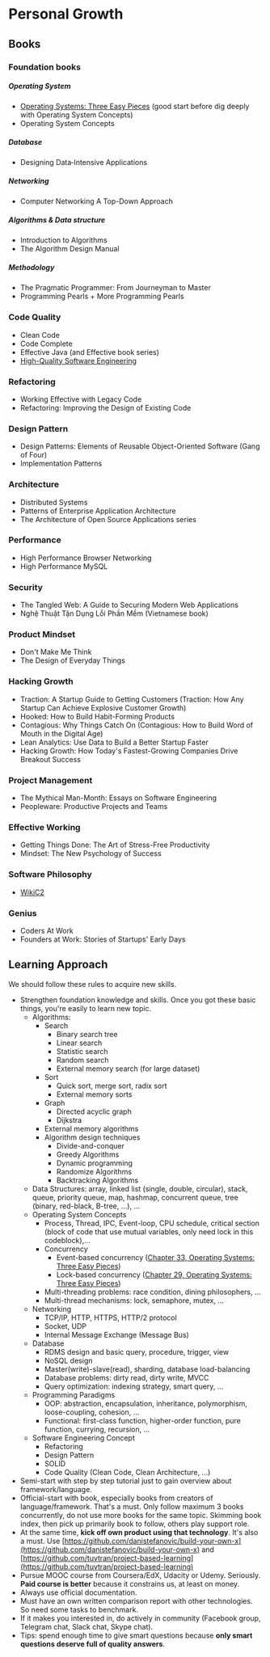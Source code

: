 # Personal Growth

## Books
### Foundation books

##### Operating System
- [Operating Systems: Three Easy Pieces](http://pages.cs.wisc.edu/~remzi/OSTEP/) (good start before dig deeply with Operating System Concepts)
- Operating System Concepts

##### Database
- Designing Data‑Intensive Applications

##### Networking
- Computer Networking A Top-Down Approach

##### Algorithms & Data structure
- Introduction to Algorithms
- The Algorithm Design Manual

##### Methodology
- The Pragmatic Programmer: From Journeyman to Master
- Programming Pearls + More Programming Pearls

### Code Quality
- Clean Code
- Code Complete
- Effective Java (and Effective book series)
- [High-Quality Software Engineering](https://www.lurklurk.org/hqse/hqse.html)

### Refactoring
- Working Effective with Legacy Code
- Refactoring: Improving the Design of Existing Code

### Design Pattern
- Design Patterns: Elements of Reusable Object-Oriented Software (Gang of Four)
- Implementation Patterns

### Architecture
- Distributed Systems
- Patterns of Enterprise Application Architecture
- The Architecture of Open Source Applications series

### Performance
- High Performance Browser Networking
- High Performance MySQL

### Security
- The Tangled Web: A Guide to Securing Modern Web Applications
- Nghệ Thuật Tận Dụng Lỗi Phần Mềm (Vietnamese book)

### Product Mindset
- Don't Make Me Think
- The Design of Everyday Things

### Hacking Growth
- Traction: A Startup Guide to Getting Customers (Traction: How Any Startup Can Achieve Explosive Customer Growth)
- Hooked: How to Build Habit-Forming Products
- Contagious: Why Things Catch On (Contagious: How to Build Word of Mouth in the Digital Age)
- Lean Analytics: Use Data to Build a Better Startup Faster
- Hacking Growth: How Today's Fastest-Growing Companies Drive Breakout Success

### Project Management
- The Mythical Man-Month: Essays on Software Engineering
- Peopleware: Productive Projects and Teams

### Effective Working
- Getting Things Done: The Art of Stress-Free Productivity
- Mindset: The New Psychology of Success

### Software Philosophy
- [WikiC2](http://wiki.c2.com/)

### Genius
- Coders At Work
- Founders at Work: Stories of Startups' Early Days

## Learning Approach
We should follow these rules to acquire new skills.

- Strengthen foundation knowledge and skills. Once you got these basic things, you're easily to learn new topic.
	- Algorithms: 
		- Search
			- Binary search tree
			- Linear search
			- Statistic search
			- Random search
			- External memory search (for large dataset)
		- Sort
			- Quick sort, merge sort, radix sort
			- External memory sorts
		- Graph
			- Directed acyclic graph
			- Dijkstra
		- External memory algorithms
		- Algorithm design techniques
			- Divide-and-conquer
			- Greedy Algorithms 
			- Dynamic programming
			- Randomize Algorithms
			- Backtracking Algorithms
	- Data Structures: array, linked list (single, double, circular), stack, queue, priority queue, map, hashmap, concurrent queue, tree (binary, red-black, B-tree, ...), ...
	- Operating System Concepts 
		- Process, Thread, IPC, Event-loop, CPU schedule, critical section (block of code that use mutual variables, only need lock in this codeblock),...
		- Concurrency
		    - Event-based concurrency ([Chapter 33, Operating Systems: Three Easy Pieces](http://pages.cs.wisc.edu/~remzi/OSTEP/threads-events.pdf))
		    - Lock-based concurrency ([Chapter 29, Operating Systems: Three Easy Pieces](http://pages.cs.wisc.edu/~remzi/OSTEP/threads-locks-usage.pdf))
		- Multi-threading problems: race condition, dining philosophers, ...
		- Multi-thread mechanisms: lock, semaphore, mutex, ...
	- Networking
		- TCP/IP, HTTP, HTTPS, HTTP/2 protocol
		- Socket, UDP
		- Internal Message Exchange (Message Bus)
	- Database
		- RDMS design and basic query, procedure, trigger, view
		- NoSQL design
		- Master(write)-slave(read), sharding, database load-balancing
		- Database problems: dirty read, dirty write, MVCC
		- Query optimization: indexing strategy, smart query, ...
	- Programming Paradigms
		-  OOP: abstraction, encapsulation, inheritance, polymorphism, loose-coupling, cohesion, ...
		-  Functional: first-class function, higher-order function, pure function, currying, recursion, ...
	- Software Engineering Concept
		- Refactoring 
		- Design Pattern
		- SOLID
		- Code Quality (Clean Code, Clean Architecture, ...)
- Semi-start with step by step tutorial just to gain overview about framework/language.
- Official-start with book, especially books from creators of language/framework. That's a must. Only follow maximum 3 books concurrently, do not use more books for the same topic. Skimming book index, then pick up primarily book to follow, others play support role.
- At the same time, **kick off own product using that technology**. It's also a must. Use [https://github.com/danistefanovic/build-your-own-x](https://github.com/danistefanovic/build-your-own-x) and [https://github.com/tuvtran/project-based-learning](https://github.com/tuvtran/project-based-learning)
- Pursue MOOC course from Coursera/EdX, Udacity or Udemy. Seriously. **Paid course is better** because it constrains us, at least on money.
- Always use official documentation. 
- Must have an own written comparison report with other technologies. So need some tasks to benchmark.
- If it makes you interested in, do actively in community (Facebook group, Telegram chat, Slack chat, Skype chat).
- Tips: spend enough time to give smart questions because **only smart questions deserve full of quality answers**.
